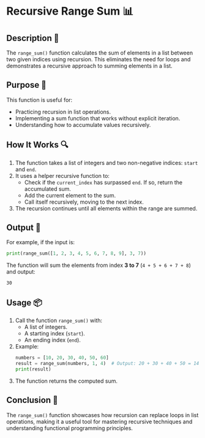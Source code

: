 # Recursive Range Sum 📊

## Description 📝

The `range_sum()` function calculates the sum of elements in a list between two given indices using recursion.
This eliminates the need for loops and demonstrates a recursive approach to summing elements in a list.

## Purpose 🎯

This function is useful for:

-   Practicing recursion in list operations.
-   Implementing a sum function that works without explicit iteration.
-   Understanding how to accumulate values recursively.

## How It Works 🔍

1. The function takes a list of integers and two non-negative indices: `start` and `end`.
2. It uses a helper recursive function to:
    - Check if the `current_index` has surpassed `end`. If so, return the accumulated sum.
    - Add the current element to the sum.
    - Call itself recursively, moving to the next index.
3. The recursion continues until all elements within the range are summed.

## Output 📜

For example, if the input is:

```python
print(range_sum([1, 2, 3, 4, 5, 6, 7, 8, 9], 3, 7))
```

The function will sum the elements from index **3 to 7** (`4 + 5 + 6 + 7 + 8`) and output:

```
30
```

## Usage 📦

1. Call the function `range_sum()` with:
    - A list of integers.
    - A starting index (`start`).
    - An ending index (`end`).
2. Example:
    ```python
    numbers = [10, 20, 30, 40, 50, 60]
    result = range_sum(numbers, 1, 4)  # Output: 20 + 30 + 40 + 50 = 140
    print(result)
    ```
3. The function returns the computed sum.

## Conclusion 🚀

The `range_sum()` function showcases how recursion can replace loops in list operations, making it a useful tool for mastering recursive techniques and understanding functional programming principles.
